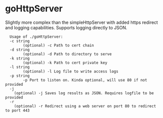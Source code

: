 # goHttpServer
Slightly more complex than the simpleHttpServer with added https redirect and logging capabilities.
Supports logging directly to JSON.


```
  Usage of ./goHttpServer:
  -c string
    	(optional) -c Path to cert chain
  -d string
    	(optional) -d Path to directory to serve
  -k string
    	(optional) -k Path to cert private key
  -l string
    	(optional) -l Log file to write access logs
  -p string
    	-p Port to listen on. Kinda optional, will use 80 if not provided
  -j	
    (optional) -j Saves log results as JSON. Requires logfile to be provided
  -r
    (optional) -r Redirect using a web server on port 80 to redirect to port 443
``` 

